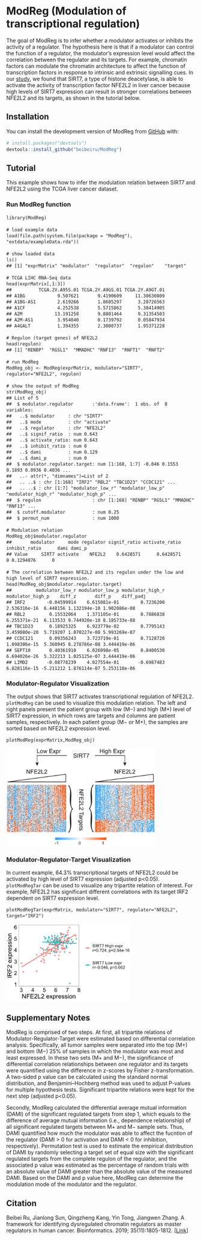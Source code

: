 
<!-- README.md is generated from README.Rmd. Please edit that file -->

# ModReg (Modulation of transcriptional regulation)

The goal of ModReg is to infer whether a modulator activates or inhibits
the activity of a regulator. The hypothesis here is that if a modulator
can control the function of a regulator, the modulator’s expression
level would affect the correlation between the regulator and its
targets. For example, chromatin factors can modulate the chromatin
architecture to affect the function of transcription factors in response
to intrinsic and extrinsic signalling cues. In our
<a href="https://academic.oup.com/bioinformatics/article/35/11/1805/5144669" target="_blank">study</a>,
we found that SIRT7, a type of histone deacetylase, is able to activate
the activity of transcription factor NFE2L2 in liver cancer because high
levels of SIRT7 expression can result in stronger correlations between
NFE2L2 and its targets, as shown in the tutorial below.

## Installation

You can install the development version of ModReg from
[GitHub](https://github.com/beibeiru/ModReg) with:

``` r
# install.packages("devtools")
devtools::install_github("beibeiru/ModReg")
```

## Tutorial

This example shows how to infer the modulation relation between SIRT7
and NFE2L2 using the TCGA liver cancer dataset.

### Run ModReg function

    library(ModReg)

    # load example data
    load(file.path(system.file(package = "ModReg"), "extdata/exampleData.rda"))

    # show loaded data
    ls()
    ## [1] "exprMatrix" "modulator"  "regulator"  "regulon"    "target" 

    # TCGA LIHC RNA-Seq data
    head(exprMatrix[,1:3])
    ##          TCGA.2V.A95S.01 TCGA.2Y.A9GS.01 TCGA.2Y.A9GT.01
    ## A1BG            9.507621       9.4190609     11.30630809
    ## A1BG-AS1        2.619266       1.8605297      3.28726563
    ## A1CF            4.252538       5.5715862      5.38414905
    ## A2M            13.191258       9.8801464      9.31354503
    ## A2M-AS1         3.954040       0.1739792      0.05847934
    ## A4GALT          1.394355       2.3000737      1.95371228

    # Regulon (target genes) of NFE2L2
    head(regulon)
    ## [1] "RENBP"  "RGSL1"  "MMADHC" "RNF13"  "RNFT1"  "RNFT2" 

    # run ModReg
    ModReg_obj <- ModReg(exprMatrix, modulator="SIRT7", regulator="NFE2L2", regulon)

    # show the output of ModReg
    str(ModReg_obj)
    ## List of 5
    ##  $ modulator.regulator       :'data.frame':  1 obs. of  8 variables:
    ##   ..$ modulator     : chr "SIRT7"
    ##   ..$ mode          : chr "activate"
    ##   ..$ regulator     : chr "NFE2L2"
    ##   ..$ signif_ratio  : num 0.643
    ##   ..$ activate_ratio: num 0.643
    ##   ..$ inhibit_ratio : num 0
    ##   ..$ dami          : num 0.129
    ##   ..$ dami_p        : num 0
    ##  $ modulator.regulator.target: num [1:168, 1:7] -0.046 0.1553 0.1893 0.0936 0.4036 ...
    ##   ..- attr(*, "dimnames")=List of 2
    ##   .. ..$ : chr [1:168] "IRF2" "RBL2" "TBC1D23" "CCDC121" ...
    ##   .. ..$ : chr [1:7] "modulator_low_r" "modulator_low_p" "modulator_high_r" "modulator_high_p" ...
    ##  $ regulon                   : chr [1:168] "RENBP" "RGSL1" "MMADHC" "RNF13" ...
    ##  $ cutoff.modulator          : num 0.25
    ##  $ permut_num                : num 1000

    # Modulation relation
    ModReg_obj$modulator.regulator
    ##       modulator     mode regulator signif_ratio activate_ratio inhibit_ratio      dami dami_p
    ## Value     SIRT7 activate    NFE2L2    0.6428571      0.6428571             0 0.1294076      0

    # The correlation between NFE2L2 and its regulon under the low and high level of SIRT7 expression.
    head(ModReg_obj$modulator.regulator.target)
    ##         modulator_low_r modulator_low_p modulator_high_r modulator_high_p    diff_z       diff_p    diff_padj
    ## IRF2        -0.04599914    6.615081e-01        0.7236200     2.536316e-16  6.448156 1.132194e-10 1.902086e-08
    ## RBL2         0.15532064    1.371105e-01        0.7886838     6.255371e-21  6.113533 9.744920e-10 8.185733e-08
    ## TBC1D23      0.18925325    6.923779e-02        0.7795143     3.459080e-20  5.719207 1.070227e-08 5.993269e-07
    ## CCDC121      0.09356243    3.723719e-01        0.7128720     1.098306e-15  5.360945 8.278766e-08 3.444419e-06
    ## SEPT10       0.40361910    6.026098e-05        0.8400530     6.694026e-26  5.322213 1.025125e-07 3.444419e-06
    ## LIMD2       -0.08778239    4.027554e-01       -0.6987483     6.828116e-15 -5.211212 1.876114e-07 5.253118e-06

### Modulator-Regulator Visualization

The output shows that SIRT7 activates transcriptional regulation of
NFE2L2. `plotModReg` can be used to visualize this modulation relation.
The left and right panels present the patient group with low (M−) and
high (M+) level of SIRT7 expression, in which rows are targets and
columns are patient samples, respectively. In each patient group (M− or
M+), the samples are sorted based on NFE2L2 expression level.

    plotModReg(exprMatrix,ModReg_obj)

<img src="man/figures/re2.png" width="398" />

### Modulator-Regulator-Target Visualization

In current example, 64.3% transcriptional targets of NFE2L2 could be
activated by high level of SIRT7 expression (adjusted p\<0.05).
`plotModRegTar` can be used to visualize any tripartite relation of
interest. For example, NFE2L2 has significant different correlations
with its target IRF2 dependent on SIRT7 expression level.

    plotModRegTar(exprMatrix, modulator="SIRT7", regulator="NFE2L2", target="IRF2")

<img src="man/figures/re3.png" width="330" />

## Supplementary Notes

ModReg is comprised of two steps. At first, all tripartite relations of
Modulator-Regulator-Target were estimated based on differential
correlation analysis. Specifically, all tumor samples were separated
into the top (M+) and bottom (M−) 25% of samples in which the modulator
was most and least expressed. In these two sets (M+ and M−), the
significance of differential correlation relationships between one
regulator and its targets were quantified using the difference in
z-scores by Fisher z-transformation. A two-sided p value can be
calculated using the standard normal distribution, and
Benjamini–Hochberg method was used to adjust P-values for multiple
hypothesis tests. Significant tripartite relations were kept for the
next step (adjusted p\<0.05).

Secondly, ModReg calculated the differential average mutual information
(DAMI) of the significant regulated targets from step 1, which equals to
the difference of average mutual information (i.e., dependence
relationship) of all significant regulated targets between M+ and M−
sample sets. Thus, DAMI quantified how much the modulator was able to
affect the fucntion of the regulator (DAMI \> 0 for activation and DAMI
\< 0 for inhibition, respectively). Permutation test is used to estimate
the empirical distribution of DAMI by randomly selecting a target set of
equal size with the significant regulated targets from the complete
regulon of the regulator, and the associated p value was estimated as
the percentage of random trials with an absolute value of DAMI greater
than the absolute value of the measured DAMI. Based on the DAMI and p
value here, ModReg can determine the modulation mode of the modulator
and the regulator.

## Citation

Beibei Ru, Jianlong Sun, Qingzheng Kang, Yin Tong, Jiangwen Zhang. A
framework for identifying dysregulated chromatin regulators as master
regulators in human cancer. Bioinformatics. 2019; 35(11):1805-1812.
\[<a href="https://academic.oup.com/bioinformatics/article/35/11/1805/5144669" target="_blank">Link</a>\]
